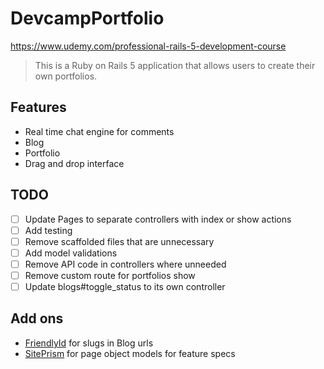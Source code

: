 # DevcampPortfolio

https://www.udemy.com/professional-rails-5-development-course

> This is a Ruby on Rails 5 application that allows users to create their own
  portfolios.

## Features

- Real time chat engine for comments
- Blog
- Portfolio
- Drag and drop interface

## TODO

- [ ] Update Pages to separate controllers with index or show actions
- [ ] Add testing
- [ ] Remove scaffolded files that are unnecessary
- [ ] Add model validations
- [ ] Remove API code in controllers where unneeded
- [ ] Remove custom route for portfolios show
- [ ] Update blogs#toggle_status to its own controller

## Add ons

- [FriendlyId](https://github.com/norman/friendly_id) for slugs in Blog urls
- [SitePrism](https://github.com/natritmeyer/site_prism) for page object models
  for feature specs
